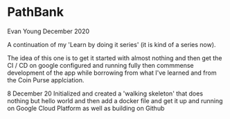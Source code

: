 # PathBank

Evan Young December 2020

A continuation of my 'Learn by doing it series' (it is kind of a series now). 

The idea of this one is to get it started with almost nothing and then get the CI / CD on google configured and running fully then commmense development of the app while borrowing from what I've learned and from the Coin Purse applciation. 

8 December 20
Initialized and created a 'walking skeleton' that does nothing but hello world and then add a docker file and get it up and running on Google Cloud Platform as well as building on Github